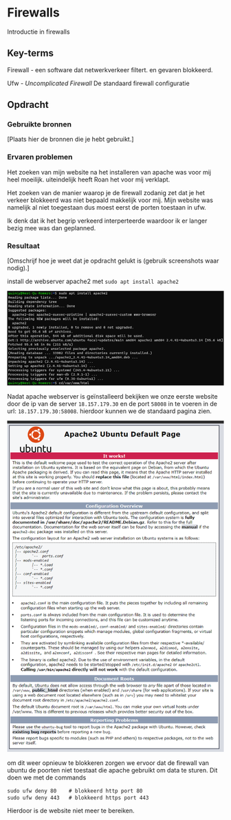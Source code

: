 # Firewalls
Introductie in firewalls

## Key-terms
Firewall - een software dat netwerkverkeer filtert. en gevaren blokkeerd.

Ufw - *Uncomplicated Firewall* De standaard firewall configuratie

## Opdracht
### Gebruikte bronnen
[Plaats hier de bronnen die je hebt gebruikt.]

### Ervaren problemen
Het zoeken van mijn website na het installeren van apache was voor mij heel moeilijk. uiteindelijk heeft Roan het voor mij verklapt.

Het zoeken van de manier waarop je de firewall zodanig zet dat je het verkeer blokkeerd was niet bepaald makkelijk voor mij. Mijn website was namelijk al niet toegestaan dus moest eerst de porten toestaan in ufw.

Ik denk dat ik het begrip verkeerd interperteerde waardoor ik er langer bezig mee was dan geplanned.

### Resultaat
[Omschrijf hoe je weet dat je opdracht gelukt is (gebruik screenshots waar nodig).]

install de webserver apache2 met `sudo apt install apache2`

![apache2 instal](/00_includes/apache2-install.png)

Nadat apache webserver is geïnstalleerd bekijken we onze eerste website door de ip van de server `18.157.179.30` en de port `58008` in te voeren in de url: `18.157.179.30:58008`. hierdoor kunnen we de standaard pagina zien.

![Apache webpagina](/00_includes/Apache-page.png)

om dit weer opnieuw te blokkeren zorgen we ervoor dat de firewall van ubuntu de poorten niet toestaat die apache gebruikt om data te sturen. Dit doen we met de commands
```
sudo ufw deny 80    # blokkeerd http port 80
sudo ufw deny 443   # blokkeerd https port 443
```

Hierdoor is de website niet meer te bereiken.